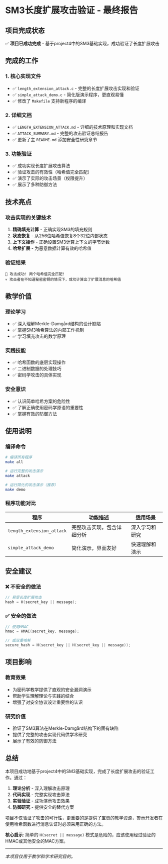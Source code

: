 # SM3长度扩展攻击验证 - 最终报告

## 项目完成状态

✅ **项目已成功完成** - 基于project4中的SM3基础实现，成功验证了长度扩展攻击

## 完成的工作

### 1. 核心实现文件
- ✅ `length_extension_attack.c` - 完整的长度扩展攻击实现和验证
- ✅ `simple_attack_demo.c` - 简化版演示程序，更直观易懂
- ✅ 修改了 `Makefile` 支持新程序的编译

### 2. 详细文档
- ✅ `LENGTH_EXTENSION_ATTACK.md` - 详细的技术原理和实现文档
- ✅ `ATTACK_SUMMARY.md` - 完整的攻击验证总结报告
- ✅ 更新了主 `README.md` 添加安全性研究章节

### 3. 功能验证
- ✅ 成功实现长度扩展攻击算法
- ✅ 验证攻击的有效性（哈希值完全匹配）
- ✅ 演示了实际的攻击场景（权限提升）
- ✅ 展示了多种防御方法

## 技术亮点

### 攻击实现的关键技术
1. **精确填充计算** - 正确实现SM3的填充规则
2. **状态恢复** - 从256位哈希值恢复8个32位内部状态
3. **上下文操作** - 正确设置SM3计算上下文的字节计数
4. **哈希扩展** - 为恶意数据计算有效的哈希值

### 验证结果
```
🎯 攻击成功! 两个哈希值完全匹配!
💀 攻击者在不知道秘密密钥的情况下，成功计算出了扩展消息的哈希值
```

## 教学价值

### 理论学习
- ✅ 深入理解Merkle-Damgård结构的设计缺陷
- ✅ 掌握SM3哈希算法的内部工作机制
- ✅ 学习填充攻击的数学原理

### 实践技能
- ✅ 哈希函数的底层实现操作
- ✅ 二进制数据的处理技巧
- ✅ 密码学攻击的具体实现

### 安全意识
- ✅ 认识简单哈希方案的危险性
- ✅ 了解正确使用密码学原语的重要性
- ✅ 掌握有效的防御方法

## 使用说明

### 编译命令
```bash
# 编译所有程序
make all

# 运行完整的攻击演示
make attack

# 运行简化的攻击演示（推荐）
make demo
```

### 程序功能对比

| 程序 | 功能描述 | 适用场景 |
|-----|---------|---------|
| `length_extension_attack` | 完整攻击实现，包含详细分析 | 深入学习和研究 |
| `simple_attack_demo` | 简化演示，界面友好 | 快速理解和演示 |

## 安全建议

### ❌ 不安全的做法
```c
// 易受长度扩展攻击
hash = H(secret_key || message);
```

### ✅ 安全的做法
```c
// 使用HMAC
hmac = HMAC(secret_key, message);

// 或双重哈希
secure_hash = H(secret_key || H(secret_key || message));
```

## 项目影响

### 教育效果
- 为密码学教学提供了直观的安全漏洞演示
- 帮助学生理解理论与实践的结合
- 增强了对安全协议设计重要性的认识

### 研究价值
- 验证了SM3算法在Merkle-Damgård结构下的固有缺陷
- 提供了完整的攻击实现代码供学术研究
- 展示了有效的防御方法

## 总结

本项目成功地基于project4中的SM3基础实现，完成了长度扩展攻击的验证工作。通过：

1. **理论分析** - 深入理解攻击原理
2. **代码实现** - 完整实现攻击算法
3. **实验验证** - 成功演示攻击效果
4. **防御研究** - 提供安全的替代方案

项目不仅验证了攻击的可行性，更重要的是提供了宝贵的教学资源，警示开发者在使用哈希函数进行消息认证时必须采用正确的方法。

**核心启示**: 简单的 `H(secret || message)` 模式是危险的，应该使用经过验证的HMAC或其他安全的MAC方案。

---
*本项目仅用于教学和学术研究目的。*
